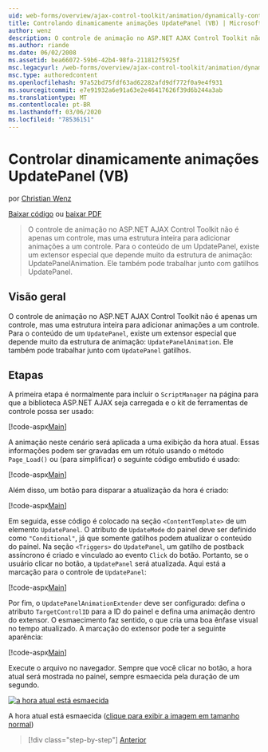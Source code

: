 ```yaml
---
uid: web-forms/overview/ajax-control-toolkit/animation/dynamically-controlling-updatepanel-animations-vb
title: Controlando dinamicamente animações UpdatePanel (VB) | Microsoft Docs
author: wenz
description: O controle de animação no ASP.NET AJAX Control Toolkit não é apenas um controle, mas uma estrutura inteira para adicionar animações a um controle. Para o conteúdo de um...
ms.author: riande
ms.date: 06/02/2008
ms.assetid: bea66072-59b6-42b4-98fa-211812f5925f
msc.legacyurl: /web-forms/overview/ajax-control-toolkit/animation/dynamically-controlling-updatepanel-animations-vb
msc.type: authoredcontent
ms.openlocfilehash: 97a52bd75fdf63ad62282afd9df772f0a9e4f931
ms.sourcegitcommit: e7e91932a6e91a63e2e46417626f39d6b244a3ab
ms.translationtype: MT
ms.contentlocale: pt-BR
ms.lasthandoff: 03/06/2020
ms.locfileid: "78536151"
---
```

# <a name="dynamically-controlling-updatepanel-animations-vb"></a>Controlar dinamicamente animações UpdatePanel (VB)

por [Christian Wenz](https://github.com/wenz)

[Baixar código](https://download.microsoft.com/download/9/3/f/93f8daea-bebd-4821-833b-95205389c7d0/UpdatePanelAnimation2.vb.zip) ou [baixar PDF](https://download.microsoft.com/download/b/6/a/b6ae89ee-df69-4c87-9bfb-ad1eb2b23373/updatepanelanimation2VB.pdf)

> O controle de animação no ASP.NET AJAX Control Toolkit não é apenas um controle, mas uma estrutura inteira para adicionar animações a um controle. Para o conteúdo de um UpdatePanel, existe um extensor especial que depende muito da estrutura de animação: UpdatePanelAnimation. Ele também pode trabalhar junto com gatilhos UpdatePanel.

## <a name="overview"></a>Visão geral

O controle de animação no ASP.NET AJAX Control Toolkit não é apenas um controle, mas uma estrutura inteira para adicionar animações a um controle. Para o conteúdo de um `UpdatePanel`, existe um extensor especial que depende muito da estrutura de animação: `UpdatePanelAnimation`. Ele também pode trabalhar junto com `UpdatePanel` gatilhos.

## <a name="steps"></a>Etapas

A primeira etapa é normalmente para incluir o `ScriptManager` na página para que a biblioteca ASP.NET AJAX seja carregada e o kit de ferramentas de controle possa ser usado:

[!code-aspx[Main](dynamically-controlling-updatepanel-animations-vb/samples/sample1.aspx)]

A animação neste cenário será aplicada a uma exibição da hora atual. Essas informações podem ser gravadas em um rótulo usando o método `Page_Load()` ou (para simplificar) o seguinte código embutido é usado:

[!code-aspx[Main](dynamically-controlling-updatepanel-animations-vb/samples/sample2.aspx)]

Além disso, um botão para disparar a atualização da hora é criado:

[!code-aspx[Main](dynamically-controlling-updatepanel-animations-vb/samples/sample3.aspx)]

Em seguida, esse código é colocado na seção `<ContentTemplate>` de um elemento `UpdatePanel`. O atributo de `UpdateMode` do painel deve ser definido como `"Conditional"`, já que somente gatilhos podem atualizar o conteúdo do painel. Na seção `<Triggers>` do `UpdatePanel`, um gatilho de postback assíncrono é criado e vinculado ao evento `Click` do botão. Portanto, se o usuário clicar no botão, a `UpdatePanel` será atualizada. Aqui está a marcação para o controle de `UpdatePanel`:

[!code-aspx[Main](dynamically-controlling-updatepanel-animations-vb/samples/sample4.aspx)]

Por fim, o `UpdatePanelAnimationExtender` deve ser configurado: defina o atributo `TargetControlID` para a ID do painel e defina uma animação dentro do extensor. O esmaecimento faz sentido, o que cria uma boa ênfase visual no tempo atualizado. A marcação do extensor pode ter a seguinte aparência:

[!code-aspx[Main](dynamically-controlling-updatepanel-animations-vb/samples/sample5.aspx)]

Execute o arquivo no navegador. Sempre que você clicar no botão, a hora atual será mostrada no painel, sempre esmaecida pela duração de um segundo.

[![a hora atual está esmaecida](dynamically-controlling-updatepanel-animations-vb/_static/image2.png)](dynamically-controlling-updatepanel-animations-vb/_static/image1.png)

A hora atual está esmaecida ([clique para exibir a imagem em tamanho normal](dynamically-controlling-updatepanel-animations-vb/_static/image3.png))

> [!div class="step-by-step"]
> [Anterior](animating-an-updatepanel-control-vb.md)
